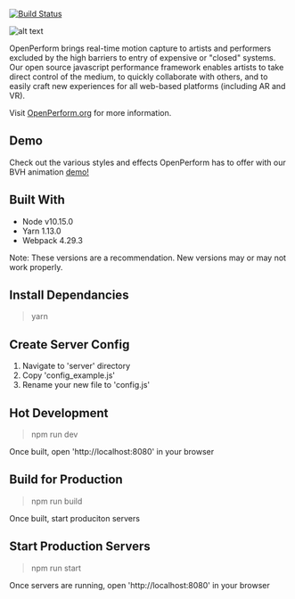 [![Build Status](https://travis-ci.org/kinetecharts/openPerform.svg?branch=master)](https://travis-ci.org/kinetecharts/openPerform)

![alt text](https://github.com/kinetecharts/openPerform/raw/master/src/static/images/preview.gif "OpenPerform Preview")

OpenPerform brings real-time motion capture to artists and performers excluded by the high barriers to entry of expensive or "closed" systems. Our open source javascript performance framework enables artists to take direct control of the medium, to quickly collaborate with others, and to easily craft new experiences for all web-based platforms (including AR and VR).

Visit [OpenPerform.org](https://www.openperform.org) for more information.

Demo
------------
Check out the various styles and effects OpenPerform has to offer with our BVH animation [demo!](https://kinetecharts.github.io/openPerform/)

Built With
------------
* Node v10.15.0
* Yarn 1.13.0
* Webpack 4.29.3

Note: These versions are a recommendation. New versions may or may not work properly.

Install Dependancies
------------

> yarn

Create Server Config
------------
1. Navigate to 'server' directory
2. Copy 'config_example.js'
3. Rename your new file to 'config.js'

Hot Development
------------

> npm run dev

Once built, open 'http://localhost:8080' in your browser

Build for Production
------------

> npm run build

Once built, start produciton servers

Start Production Servers
------------

> npm run start

Once servers are running, open 'http://localhost:8080' in your browser